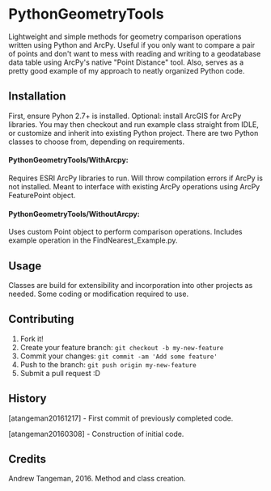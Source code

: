 
# PythonGeometryTools

Lightweight and simple methods for geometry comparison operations written using Python and ArcPy. Useful if you only want to compare a pair of points and don't want to mess with reading and writing to a geodatabase data table using ArcPy's native "Point Distance" tool. Also, serves as a pretty good example of my approach to neatly organized Python code.
 

## Installation

First, ensure Pyhon 2.7+ is installed. Optional: install ArcGIS for ArcPy libraries. You may then checkout and run example class straight from IDLE, or customize and inherit into existing Python project. There are two Python classes to choose from, depending on requirements.

#### PythonGeometryTools/WithArcpy: 

Requires ESRI ArcPy libraries to run. Will throw compilation errors if ArcPy is not installed. Meant to interface with existing ArcPy operations using ArcPy FeaturePoint object.

#### PythonGeometryTools/WithoutArcpy: 

Uses custom Point object to perform comparison operations. Includes example operation in the FindNearest_Example.py. 

## Usage

Classes are build for extensibility and incorporation into other projects as needed. Some coding or modification required to use.

## Contributing
1. Fork it!
2. Create your feature branch: `git checkout -b my-new-feature`
3. Commit your changes: `git commit -am 'Add some feature'`
4. Push to the branch: `git push origin my-new-feature`
5. Submit a pull request :D

## History

[atangeman20161217] - First commit of previously completed code.

[atangeman20160308] - Construction of initial code.

## Credits

Andrew Tangeman, 2016. Method and class creation.
	
